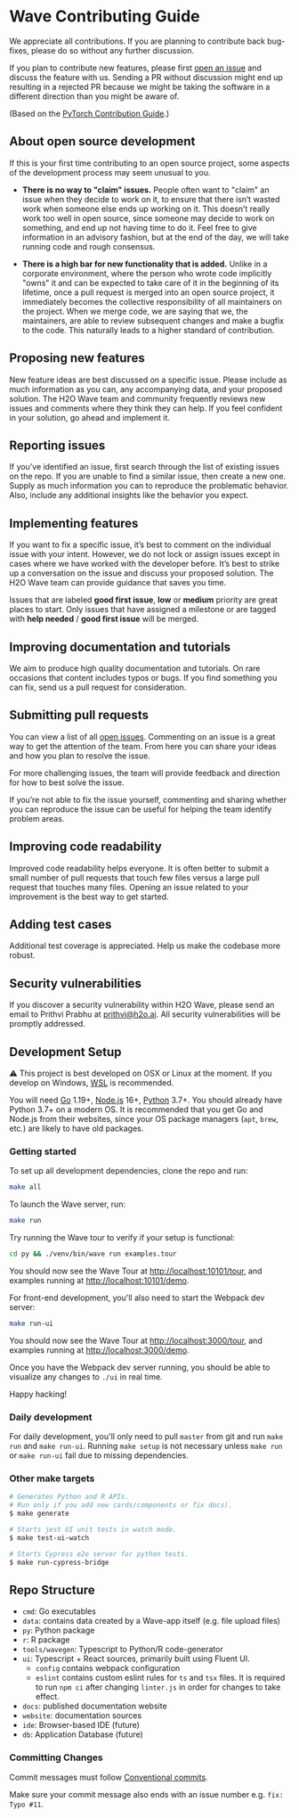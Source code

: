 # Wave Contributing Guide

We appreciate all contributions. If you are planning to contribute back bug-fixes, please do so without any further discussion.

If you plan to contribute new features, please first [open an issue](https://github.com/h2oai/wave/issues/new/choose) and discuss the feature with us. Sending a PR without discussion might end up resulting in a rejected PR because we might be taking the software in a different direction than you might be aware of.

(Based on the [PyTorch Contribution Guide](https://pytorch.org/docs/stable/community/contribution_guide.html).)

## About open source development

If this is your first time contributing to an open source project, some aspects of the development process may seem unusual to you.

- **There is no way to "claim" issues.** People often want to "claim" an issue when they decide to work on it, to ensure that there isn’t wasted work when someone else ends up working on it. This doesn’t really work too well in open source, since someone may decide to work on something, and end up not having time to do it. Feel free to give information in an advisory fashion, but at the end of the day, we will take running code and rough consensus.

- **There is a high bar for new functionality that is added.** Unlike in a corporate environment, where the person who wrote code implicitly "owns" it and can be expected to take care of it in the beginning of its lifetime, once a pull request is merged into an open source project, it immediately becomes the collective responsibility of all maintainers on the project. When we merge code, we are saying that we, the maintainers, are able to review subsequent changes and make a bugfix to the code. This naturally leads to a higher standard of contribution.

## Proposing new features

New feature ideas are best discussed on a specific issue. Please include as much information as you can, any accompanying data, and your proposed solution. The H2O Wave team and community frequently reviews new issues and comments where they think they can help. If you feel confident in your solution, go ahead and implement it.

## Reporting issues

If you’ve identified an issue, first search through the list of existing issues on the repo. If you are unable to find a similar issue, then create a new one. Supply as much information you can to reproduce the problematic behavior. Also, include any additional insights like the behavior you expect.

## Implementing features

If you want to fix a specific issue, it’s best to comment on the individual issue with your intent. However, we do not lock or assign issues except in cases where we have worked with the developer before. It’s best to strike up a conversation on the issue and discuss your proposed solution. The H2O Wave team can provide guidance that saves you time.

Issues that are labeled **good first issue**, **low** or **medium** priority are great places to start. Only issues that have assigned a milestone or are tagged with **help needed** / **good first issue** will be merged.

## Improving documentation and tutorials

We aim to produce high quality documentation and tutorials. On rare occasions that content includes typos or bugs. If you find something you can fix, send us a pull request for consideration.

## Submitting pull requests

You can view a list of all [open issues](https://github.com/h2oai/wave/issues). Commenting on an issue is a great way to get the attention of the team. From here you can share your ideas and how you plan to resolve the issue.

For more challenging issues, the team will provide feedback and direction for how to best solve the issue.

If you’re not able to fix the issue yourself, commenting and sharing whether you can reproduce the issue can be useful for helping the team identify problem areas.

## Improving code readability

Improved code readability helps everyone. It is often better to submit a small number of pull requests that touch few files versus a large pull request that touches many files. Opening an issue related to your improvement is the best way to get started.

## Adding test cases

Additional test coverage is appreciated.  Help us make the codebase more robust.

## Security vulnerabilities

If you discover a security vulnerability within H2O Wave, please send an email to Prithvi Prabhu at prithvi@h2o.ai. All security vulnerabilities will be promptly addressed.

## Development Setup

:warning: This project is best developed on OSX or Linux at the moment. If you develop on Windows, [WSL](https://docs.microsoft.com/en-us/windows/wsl/about) is recommended.

You will need [Go](https://golang.org/) 1.19+, [Node.js](http://nodejs.org) 16+, [Python](https://www.python.org/) 3.7+. You should already have Python 3.7+ on a modern OS. It is recommended that you get Go and Node.js from their websites, since your OS package managers (`apt`, `brew`, etc.) are likely to have old packages.

### Getting started

To set up all development dependencies, clone the repo and run:

``` bash
make all
```

To launch the Wave server, run:

``` bash
make run
```

Try running the Wave tour to verify if your setup is functional:

``` bash
cd py && ./venv/bin/wave run examples.tour
```

You should now see the Wave Tour at <http://localhost:10101/tour>, and examples running at <http://localhost:10101/demo>.

For front-end development, you'll also need to start the Webpack dev server:

``` bash
make run-ui
```

You should now see the Wave Tour at <http://localhost:3000/tour>, and examples running at <http://localhost:3000/demo>.

Once you have the Webpack dev server running, you should be able to visualize any changes to `./ui` in real time.

Happy hacking!

### Daily development

For daily development, you'll only need to pull `master` from git and run `make run` and `make run-ui`. Running `make setup` is not necessary unless `make run` or `make run-ui` fail due to missing dependencies.

### Other make targets

``` bash
# Generates Python and R APIs.
# Run only if you add new cards/components or fix docs).
$ make generate

# Starts jest UI unit tests in watch mode.
$ make test-ui-watch

# Starts Cypress e2e server for python tests.
$ make run-cypress-bridge
```

## Repo Structure

- `cmd`: Go executables
- `data`: contains data created by a Wave-app itself (e.g. file upload files)
- `py`: Python package
- `r`: R package
- `tools/wavegen`: Typescript to Python/R code-generator
- `ui`: Typescript + React sources, primarily built using Fluent UI.
  - `config` contains webpack configuration
  - `eslint` contains custom eslint rules for `ts` and `tsx` files.  It is required to run `npm ci` after changing `linter.js` in order for changes to take effect.
- `docs`: published documentation website
- `website`: documentation sources
- `ide`: Browser-based IDE (future)
- `db`: Application Database (future)

### Committing Changes

Commit messages must follow [Conventional commits](https://www.conventionalcommits.org/en/v1.0.0/).

Make sure your commit message also ends with an issue number e.g. `fix: Typo #11`.
